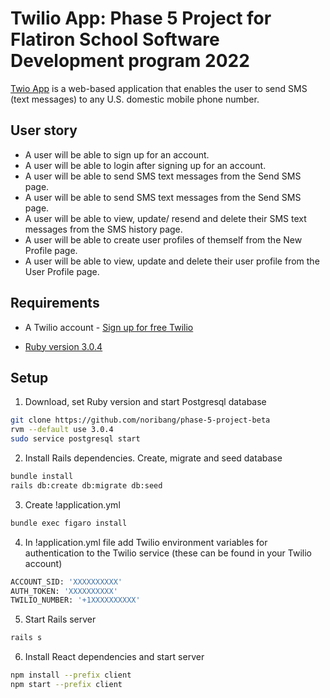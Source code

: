 # Twilio App: Phase 5 Project for Flatiron School Software Development program 2022

[Twio App](https://enigmatic-wave-74156.herokuapp.com/profileform) is a web-based application that enables the user to send SMS (text messages) to any U.S. domestic mobile phone number.

## User story

- A user will be able to sign up for an account.
- A user will be able to login after signing up for an account.
- A user will be able to send SMS text messages from the Send SMS page.
- A user will be able to send SMS text messages from the Send SMS page.
- A user will be able to view, update/ resend and delete their SMS text messages from the SMS history page. 
- A user will be able to create user profiles of themself from the New Profile page.
- A user will be able to view, update and delete their user profile from the User Profile page. 


## Requirements
- A Twilio account - [Sign up for free Twilio](https://www.twilio.com/try-twilio)

- [Ruby version 3.0.4](https://rvm.io/rubies/installing) 


## Setup

1. Download, set Ruby version and start Postgresql database

```sh
git clone https://github.com/noribang/phase-5-project-beta
rvm --default use 3.0.4
sudo service postgresql start
```

2. Install Rails dependencies. Create, migrate and seed database

```sh
bundle install
rails db:create db:migrate db:seed
```

3. Create !application.yml

```sh
bundle exec figaro install
```

4. In !application.yml file add Twilio environment variables for authentication to the Twilio service (these can be found in your Twilio account)

```sh
ACCOUNT_SID: 'XXXXXXXXXX'
AUTH_TOKEN: 'XXXXXXXXXX'
TWILIO_NUMBER: '+1XXXXXXXXXX'
```

5. Start Rails server

```sh
rails s
```

6. Install React dependencies and start server

```sh
npm install --prefix client
npm start --prefix client
```
